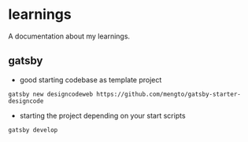 # learnings

A documentation about my learnings.

## gatsby

- good starting codebase as template project

```
gatsby new designcodeweb https://github.com/mengto/gatsby-starter-designcode
```

- starting the project depending on your start scripts

```
gatsby develop
```
